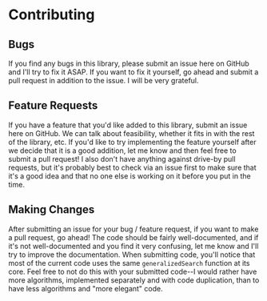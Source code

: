 # Contributing

## Bugs
If you find any bugs in this library, please submit an issue here on GitHub and I'll try to fix it ASAP. If you want to fix it yourself, go ahead and submit a pull request in addition to the issue. I will be very grateful.

## Feature Requests
If you have a feature that you'd like added to this library, submit an issue here on GitHub. We can talk about feasibility, whether it fits in with the rest of the library, etc. If you'd like to try implementing the feature yourself after we decide that it is a good addition, let me know and then feel free to submit a pull request! I also don't have anything against drive-by pull requests, but it's probably best to check via an issue first to make sure that it's a good idea and that no one else is working on it before you put in the time.

## Making Changes
After submitting an issue for your bug / feature request, if you want to make a pull request, go ahead! The code should be fairly well-documented, and if it's not well-documented and you find it very confusing, let me know and I'll try to improve the documentation. When submitting code, you'll notice that most of the current code uses the same `generalizedSearch` function at its core. Feel free to not do this with your submitted code--I would rather have more algorithms, implemented separately and with code duplication, than to have less algorithms and "more elegant" code.
